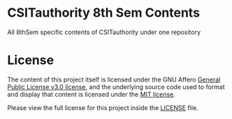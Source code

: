 # CSITauthority 8th Sem Contents

All 8thSem specific contents of CSITauthority under one repository


# License

The content of this project itself is licensed under the GNU Affero [General Public License v3.0 license](https://choosealicense.com/licenses/agpl-3.0/), and the underlying source code used to format and display that content is licensed under the [MIT license](https://choosealicense.com/licenses/mit/).

Please view the full license for this project inside the [LICENSE](https://github.com/csitauthority/8thSem/blob/master/LICENSE) file.